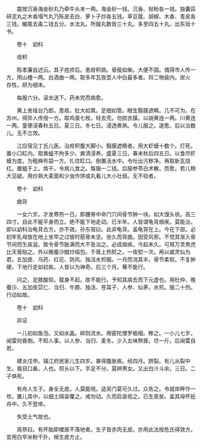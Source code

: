 <!-- { "loadSidebar": true } -->

　　震按沉香海金砂丸乃牵牛头末一两。海金砂一钱。沉香、轻粉各一钱。独囊蒜研泥丸之木香塌气丸乃陈皮去白、萝卜子炒各五钱。草豆蔻、胡椒、木香、青皮各三钱。蝎尾去毒二钱五分。水法丸。所服丸数皆三十丸。多至四五十丸。出东垣十书。

　　卷十　幼科

　　疳积

　　陈孝廉自述云。其子痘疹后。患疳积病。骨瘦如柴。大便不固。偶得市人传一方。用山楂一两。白酒曲一两。取多年瓦夜壶人中白最多者。将二物装内。炭火 存性。研为细末。

　　每服六分。滚水送下。药未完而病愈。

　　黄上舍瑶台乃郎。患疳。肚大如箕。足细如管。眼生翳膜遮睛。几不可为。在苏州。得异人传授一方。取鸡蛋七枚。轻去壳。勿损衣膜。以胡黄连一两。川黄连一两。童便浸春秋五日。夏三日。冬七日。浸透煮熟。令儿服之。遂愈。后以治数儿。无不立效。

　　江应宿见丁氏儿医。治疳积腹大脚小。翳膜遮睛者。用大虾蟆十数个。打死。置小口缸内。取粪蛆不拘多少。粪清浸养。盛夏三日。春末秋后四五日。以食尽虾蟆为度。为粗麻布袋一方。扎住缸口。倒置活水中。令吐出污秽净。再取新瓦烧红。置蛆于上。烙干。令病儿食之。每服一二钱。后服参苓白术散。而愈。若儿稍大见疑。用炒熟大麦面和少虫作饼或丸看儿大小壮弱。无不验者。

　　卷十　幼科

　　曲背

　　一女六岁。才发寒热一日。即腰脊中命门穴间骨节肿一块。如大馒头状。高三四寸。自此不能平身而立。绝不能下地走动。已半年。人皆谓龟背痼疾。莫能治。即以幼科治龟背古方。亦不效。孙东宿曰。此非龟背。盖龟背在上。今在下部。必初年乳母放在地上坐早之过彼时筋骨未坚。坐久而背曲。因受风邪。不觉其渐入骨节间而生痰涎。致令骨节胀满而大不急治之。必成痼疾。今起未久。可用万灵黑虎比天膏贴之。外以晚蚕沙醋炒绢包。于膏上热熨之。一夜熨一次。再以威灵仙为君。五加皮、乌药、红花、防风、独活水煎服。一月而消其半。骨节柔软。不复肿硬。下地行走如初矣。人皆以为神奇。后三个月。蓦不能行。

　　问之。足膝酸软。载身不起。故不能行。予知其病去而下元虚也。用杜仲、晚蚕沙、五加皮苡仁、当归、牛膝、独活、苍耳子、人参、仙茅。水煎。服二十剂。行动如故。

　　卷十　幼科

　　异证

　　一儿初如鱼泡。又如水晶。碎则流水。用密陀僧罗极细。糁之。一小儿七岁。闻雷则昏倒。不知人事。以人参、当归、麦冬。少入五味熬膏。尽一斤。后闻雷自若。

　　建炎戊申。镇江府民家儿生四岁。暴得腹胀疾。经四月。脐裂。有儿从裂中生。眉目口鼻。人也。但头以下。手足不分。莫辨男女。又出白汁斗余。三日。二子俱死。

　　有舟人生子。身全无皮。人莫能晓。适吴门葛可久过。众告之。令就岸畔作一坎。置儿其中。以细土隔衾覆之。戒勿动。久而启衾视之。已生皮矣。盖其母怀妊舟中。久不登岸。

　　失受土气故也。

　　周恭曰。有怀胎即楼居不落地者。生子皆赤肉无皮。亦用此法按危氏得效方。宜用白早米粉干扑。候生皮方止。

　　
